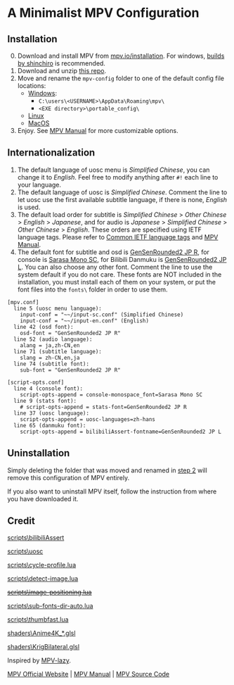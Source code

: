 # A Minimalist MPV Configuration

## Installation
0. Download and install MPV from [mpv.io/installation](https://mpv.io/installation/). For windows, [builds by shinchiro](https://github.com/shinchiro/mpv-winbuild-cmake/releases) is recommended.
1. Download and unzip [this repo](https://github.com/ajtn123/mpv-config/archive/refs/heads/main.zip).
2. Move and rename the `mpv-config` folder to one of the default config file locations:
   - [Windows](https://mpv.io/manual/master/#files-on-windows):
     - `C:\users\<USERNAME>\AppData\Roaming\mpv\`
     - `<EXE directory>\portable_config\`
   - [Linux](https://mpv.io/manual/master/#files)
   - [MacOS](https://mpv.io/manual/master/#files-on-macos)
3. Enjoy. See [MPV Manual](https://mpv.io/manual/master) for more customizable options.

## Internationalization
1. The default language of uosc menu is *Simplified Chinese*, you can change it to *English*. Feel free to modify anything after `#!` each line to your language.
2. The default language of uosc is *Simplified Chinese*. Comment the line to let uosc use the first available subtitle language, if there is none, *English* is used.
3. The default load order for subtitle is *Simplified Chinese* > *Other Chinese* > *English* > *Japanese*, and for audio is *Japanese* > *Simplified Chinese* > *Other Chinese* > *English*. These orders are specified using IETF language tags. Please refer to [Common IETF language tags](https://gist.github.com/traysr/2001377) and [MPV Manual](https://mpv.io/manual/master/#options).
4. The default font for subtitle and osd is [GenSenRounded2 JP R](https://github.com/ButTaiwan/gensen-font), for console is [Sarasa Mono SC](https://github.com/be5invis/Sarasa-Gothic), for Bilibili Danmuku is [GenSenRounded2 JP L](https://github.com/ButTaiwan/gensen-font). You can also choose any other font. Comment the line to use the system default if you do not care. These fonts are NOT included in the installation, you must install each of them on your system, or put the font files into the `fonts\` folder in order to use them. 

```
[mpv.conf]
  line 5 (uosc menu language):
    input-conf = "~~/input-sc.conf" (Simplified Chinese)
    input-conf = "~~/input-en.conf" (English)
  line 42 (osd font):
    osd-font = "GenSenRounded2 JP R"
  line 52 (audio language):
    alang = ja,zh-CN,en
  line 71 (subtitle language):
    slang = zh-CN,en,ja
  line 74 (subtitle font):
    sub-font = "GenSenRounded2 JP R"

[script-opts.conf]
  line 4 (console font):
    script-opts-append = console-monospace_font=Sarasa Mono SC
  line 9 (stats font):
    # script-opts-append = stats-font=GenSenRounded2 JP R
  line 37 (uosc language):
    script-opts-append = uosc-languages=zh-hans
  line 65 (danmuku font):
    script-opts-append = bilibiliAssert-fontname=GenSenRounded2 JP L
```

## Uninstallation
Simply deleting the folder that was moved and renamed in [step 2](#installation) will remove this configuration of MPV entirely.

If you also want to uninstall MPV itself, follow the instruction from where you have downloaded it.

## Credit
[scripts\bilibiliAssert](https://github.com/itKelis/MPV-Play-BiliBili-Comments)

[scripts\uosc](https://github.com/tomasklaen/uosc)

[scripts\cycle-profile.lua](https://github.com/CogentRedTester/mpv-scripts/blob/master/cycle-profile.lua)

[scripts\detect-image.lua](https://github.com/occivink/mpv-image-viewer/blob/master/scripts/detect-image.lua)

[~~scripts\image-positioning.lua~~](https://github.com/occivink/mpv-image-viewer/blob/master/scripts/image-positioning.lua)

[scripts\sub-fonts-dir-auto.lua](https://github.com/fbriere/mpv-scripts/blob/master/doc/sub-fonts-dir-auto.md)

[scripts\thumbfast.lua](https://github.com/po5/thumbfast)

[shaders\Anime4K_*.glsl](https://github.com/bloc97/Anime4K)

[shaders\KrigBilateral.glsl](https://github.com/awused/dotfiles/blob/master/mpv/.config/mpv/shaders/KrigBilateral.glsl)

Inspired by [MPV-lazy](https://github.com/hooke007/MPV_lazy).

[MPV Official Website](https://mpv.io/) | [MPV Manual](https://mpv.io/manual/master) | [MPV Source Code](https://github.com/mpv-player/mpv)
